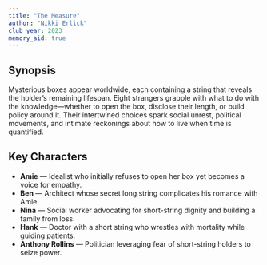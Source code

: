 ```yaml
---
title: "The Measure"
author: "Nikki Erlick"
club_year: 2023
memory_aid: true
---
```


## Synopsis
Mysterious boxes appear worldwide, each containing a string that reveals the holder’s remaining lifespan. Eight strangers grapple with what to do with the knowledge—whether to open the box, disclose their length, or build policy around it. Their intertwined choices spark social unrest, political movements, and intimate reckonings about how to live when time is quantified.

## Key Characters
- **Amie** — Idealist who initially refuses to open her box yet becomes a voice for empathy.
- **Ben** — Architect whose secret long string complicates his romance with Amie.
- **Nina** — Social worker advocating for short-string dignity and building a family from loss.
- **Hank** — Doctor with a short string who wrestles with mortality while guiding patients.
- **Anthony Rollins** — Politician leveraging fear of short-string holders to seize power.

